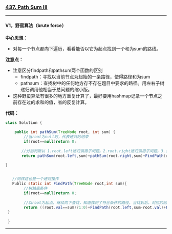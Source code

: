 ### [437. Path Sum III](https://leetcode.com/problems/path-sum-iii/)

---

#### V1，野蛮算法（brute force）

**中心思想：**
- 对每一个节点都向下遍历，看看能否以它为起点找到一个和为sum的路线。

**注意点：**
- 注意区分findpath和pathsum两个函数的区别
  - findpath：寻找以当前节点为起始的一条路径，使得路径和为sum
  - pathsum：查找树中的任何地方存不存在题目中要求的路径。用左右子树递归调用他相当于总问题的缩小版。
- 这种野蛮算法有很多的地方重复计算了，最好要用hashmap记录一个节点之前存在过的求和的值，省的反复计算。

**代码：**
```java
class Solution {
 
    public int pathSum(TreeNode root, int sum) {
        //当root为null时，代表递归的结束
        if(root==null)return 0;
 
       //分别判断以 1.root.left递归调用子问题。2.root.right递归调用子问题。3.当前root为路径起始点向下查找是否存在该路径使sum为题目要求的。
       return pathSum(root.left,sum)+pathSum(root.right,sum)+FindPath(root,sum);
 
}


   //同样这也是一个递归操作
   Public static int FindPath(TreeNode root,int sum){
        //树触底条件
        if(root==null)return 0;
 
        //以root为起点，继续向下查找，知道找到了符合条件的路径，当找到后，对应的结果数增加1；
        return ((root.val==sum)?1:0)+FindPath(root.left,sum-root.val)+FindPath(root.right,sum-root.val);
 }
 
 }
```

---

